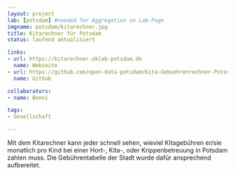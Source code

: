 ```yaml
---
layout: project
lab: [potsdam] #needed for Aggregation on Lab-Page
imgname: potsdam/kitarechner.jpg
title: Kitarechner für Potsdam
status: laufend aktualisiert

links:
- url: https://kitarechner.oklab-potsdam.de
  name: Webseite
- url: https://github.com/open-data-potsdam/Kita-Gebuehrenrechner-Potsdam
  name: Github

collaborators:
- name: Benni

tags:
- Gesellschaft

---
```


Mit dem Kitarechner kann jeder schnell sehen, wieviel Kitagebühren er/sie monatlich pro Kind bei einer Hort-, Kita-, oder Krippenbetreuung in Potsdam zahlen muss. Die Gebührentabelle der Stadt wurde dafür ansprechend aufbereitet. 

